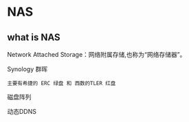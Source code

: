 # NAS

## what is NAS

Network Attached Storage：网络附属存储,也称为“网络存储器”。

Synology 群晖

    主要有希捷的 ERC 绿盘 和 西数的TLER 红盘


磁盘阵列


动态DDNS
